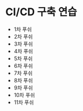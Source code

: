 # CI/CD 구축 연습

- 1차 푸쉬
- 2차 푸쉬
- 3차 푸쉬
- 4차 푸쉬
- 5차 푸쉬
- 6차 푸쉬
- 7차 푸쉬
- 8차 푸쉬
- 9차 푸쉬
- 10차 푸쉬
- 11차 푸쉬
